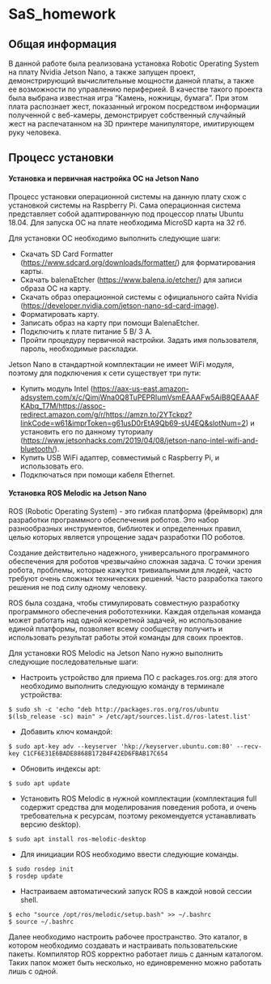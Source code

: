 # SaS_homework
## Общая информация
В данной работе была реализована установка Robotic Operating System на плату Nvidia Jetson Nano, а также запущен проект, демонстрирующий вычислительные мощности данной платы, а также ее возможности по управлению периферией. В качестве такого проекта была выбрана известная игра “Камень, ножницы, бумага”. При этом плата распознает жест, показанный игроком посредством информации полученной с веб-камеры, демонстрирует собственный случайный жест на распечатанном на 3D принтере манипуляторе, имитирующем руку человека.
## Процесс установки
#### Установка и первичная настройка ОС на  Jetson Nano
Процесс установки операционной системы на данную плату схож с установкой системы на Raspberry Pi. Сама операционная система представляет собой адаптированную под процессор платы Ubuntu 18.04. Для запуска ОС на плате необходима MicroSD карта на 32 гб.

Для установки ОС необходимо выполнить следующие шаги:
- Скачать SD Card Formatter (https://www.sdcard.org/downloads/formatter/) для форматирования карты.
- Скачать balenaEtcher (https://www.balena.io/etcher/) для записи образа ОС на карту.
- Скачать образ операционной системы с официального сайта Nvidia (https://developer.nvidia.com/jetson-nano-sd-card-image).
- Форматировать карту.
- Записать образ на карту при помощи BalenaEtcher.
- Подключить к плате питание 5 В/ 3 А.
- Пройти процедуру первичной настройки. Задать имя пользователя, пароль, необходимые раскладки.

Jetson Nano в стандартной комплектации не имеет WiFi модуля, поэтому для подключения к сети существует три пути:
- Купить модуль Intel (https://aax-us-east.amazon-adsystem.com/x/c/QimjWna0Q8TuPEPRIumVsmEAAAFw5AiB8QEAAAFKAbq_T7M/https://assoc-redirect.amazon.com/g/r/https://amzn.to/2YTckpz?linkCode=w61&imprToken=g61usD0rEtA9Qb69-sU4EQ&slotNum=2)  и установить его по данному туториалу (https://www.jetsonhacks.com/2019/04/08/jetson-nano-intel-wifi-and-bluetooth/).
- Купить USB WiFi адаптер, совместимый с Raspberry Pi, и использовать его.
- Подключаться при помощи кабеля Ethernet.
#### Установка ROS Melodic на Jetson Nano
ROS (Robotic Operating System) - это гибкая платформа (фреймворк) для разработки программного обеспечения роботов. Это набор разнообразных инструментов, библиотек и определенных правил, целью которых является упрощение задач разработки ПО роботов.

Создание действительно надежного, универсального программного обеспечения для роботов чрезвычайно сложная задача. С точки зрения робота, проблемы, которые кажутся тривиальными для людей, часто требуют очень сложных технических решений. Часто разработка такого решения не под силу одному человеку.

ROS была создана, чтобы стимулировать совместную разработку программного обеспечения робототехники. Каждая отдельная команда может работать над одной конкретной задачей, но использование единой платформы, позволяет всему сообществу получить и использовать результат работы этой команды для своих проектов.

Для установки ROS Melodic на Jetson Nano нужно выполнить следующие последовательные шаги:
- Настроить устройство для приема ПО с packages.ros.org: для этого необходимо выполнить следующую команду в терминале устройства:
```
$ sudo sh -c 'echo "deb http://packages.ros.org/ros/ubuntu $(lsb_release -sc) main" > /etc/apt/sources.list.d/ros-latest.list'
```
- Добавить ключ командой:
```
$ sudo apt-key adv --keyserver 'hkp://keyserver.ubuntu.com:80' --recv-key C1CF6E31E6BADE8868B172B4F42ED6FBAB17C654
```
- Обновить индексы apt:
```
$ sudo apt update
```
- Установить ROS Melodic в нужной комплектации (комплектация  full содержит средства для моделирования поведения робота, и очень требовательна к ресурсам, поэтому рекомендуется устанавливать версию desktop).
```
$ sudo apt install ros-melodic-desktop
```
- Для инициации ROS необходимо ввести следующие команды.
```
$ sudo rosdep init 
$ rosdep update
```
- Настраиваем автоматический запуск ROS в каждой новой сессии shell.
```
$ echo "source /opt/ros/melodic/setup.bash" >> ~/.bashrc 
$ source ~/.bashrc
```

Далее необходимо настроить рабочее пространство. Это каталог, в котором необходимо создавать и настраивать пользовательские пакеты. Компилятор ROS корректно работает лишь с данным каталогом. Таких папок может быть несколько, но единовременно можно работать лишь с одной.

